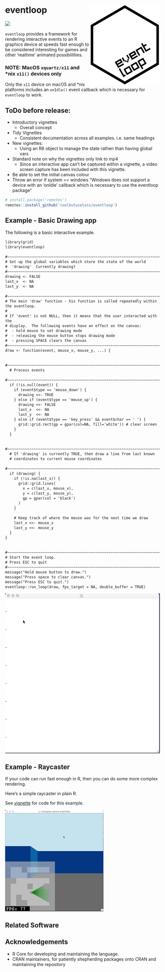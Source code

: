
<!-- README.md is generated from README.Rmd. Please edit that file -->

# eventloop <img src="man/figures/eventloop-logo.png" align="right" width="230"/>

<!-- badges: start -->

![](https://img.shields.io/badge/cool-useless-green.svg)
<!-- badges: end -->

`eventloop` provides a framework for rendering interactive events to an
R graphics device at speeds fast enough to be considered interesting for
games and other ‘realtime’ animated possiblilities.

### NOTE: MacOS `xquartz/x11` and \*nix `x11()` devices only

Only the `x11` device on macOS and \*nix platforms includes an
`onIdle()` event callback which is necessary for `eventloop` to work.

## ToDo before release:

-   Introductory vignettes
    -   Overall concept
-   Tidy Vignettes
    -   Consistent documentation across all examples. i.e. same headings
-   New vignettes:
    -   Using an R6 object to manage the state rathen than having global
        vars
-   Standard note on why the vignettes only link to mp4
    -   Since an interactive app can’t be captured within a vignette, a
        video screen capture has been included with this vignette.
-   Be able to set the initial canvas colour
-   Throw an error if system == windows “Windows does not support a
    device with an ‘onIdle’ callback which is necessary to use the
    eventloop package”

``` r
# install.package('remotes')
remotes::install_github('coolbutuseless/eventloop')
```

## Example - Basic Drawing app

The following is a basic interactive example.

``` eval
library(grid)
library(eventloop)

#~~~~~~~~~~~~~~~~~~~~~~~~~~~~~~~~~~~~~~~~~~~~~~~~~~~~~~~~~~~~~~~~~~~~~~~~~~~~~
# Set up the global variables which store the state of the world
#  'drawing'  Currently drawing?
#~~~~~~~~~~~~~~~~~~~~~~~~~~~~~~~~~~~~~~~~~~~~~~~~~~~~~~~~~~~~~~~~~~~~~~~~~~~~~
drawing <- FALSE
last_x  <- NA
last_y  <- NA

#~~~~~~~~~~~~~~~~~~~~~~~~~~~~~~~~~~~~~~~~~~~~~~~~~~~~~~~~~~~~~~~~~~~~~~~~~~~~~
# The main 'draw' function - his function is called repeatedly within the eventloop.
#
# If 'event' is not NULL, then it means that the user interacted with the
# display.  The following events have an effect on the canvas:
#  - hold mouse to set drawing mode
#  - releasing the mouse button stops drawing mode
#  - pressing SPACE clears the canvas
#~~~~~~~~~~~~~~~~~~~~~~~~~~~~~~~~~~~~~~~~~~~~~~~~~~~~~~~~~~~~~~~~~~~~~~~~~~~~~
draw <- function(event, mouse_x, mouse_y, ...) {
  
  #~~~~~~~~~~~~~~~~~~~~~~~~~~~~~~~~~~~~~~~~~~~~~~~~~~~~~~~~~~~~~~~~~~~~~~~~~~~
  # Process events
  #~~~~~~~~~~~~~~~~~~~~~~~~~~~~~~~~~~~~~~~~~~~~~~~~~~~~~~~~~~~~~~~~~~~~~~~~~~~
  if (!is.null(event)) {
    if (event$type == 'mouse_down') {
      drawing <<- TRUE
    } else if (event$type == 'mouse_up') {
      drawing <<- FALSE
      last_x  <<- NA
      last_y  <<- NA
    } else if (event$type == 'key_press' && event$char == ' ') {
      grid::grid.rect(gp = gpar(col=NA, fill='white')) # clear screen
    }
  }
  
  #~~~~~~~~~~~~~~~~~~~~~~~~~~~~~~~~~~~~~~~~~~~~~~~~~~~~~~~~~~~~~~~~~~~~~~~~~~~
  # If 'drawing' is currently TRUE, then draw a line from last known 
  # coordinates to current mouse coordinates
  #~~~~~~~~~~~~~~~~~~~~~~~~~~~~~~~~~~~~~~~~~~~~~~~~~~~~~~~~~~~~~~~~~~~~~~~~~~~
  if (drawing) {
    if (!is.na(last_x)) {
      grid::grid.lines(
        x = c(last_x, mouse_x),
        y = c(last_y, mouse_y),
        gp = gpar(col = 'black')
      )
    }
    
    # Keep track of where the mouse was for the next time we draw
    last_x <<- mouse_x
    last_y <<- mouse_y
  }
}


#~~~~~~~~~~~~~~~~~~~~~~~~~~~~~~~~~~~~~~~~~~~~~~~~~~~~~~~~~~~~~~~~~~~~~~~~~~~~~
# Start the event loop.  
# Press ESC to quit
#~~~~~~~~~~~~~~~~~~~~~~~~~~~~~~~~~~~~~~~~~~~~~~~~~~~~~~~~~~~~~~~~~~~~~~~~~~~~~
message("Hold mouse button to draw.")
message("Press space to clear canvas.")
message("Press ESC to quit.")
eventloop::run_loop(draw, fps_target = NA, double_buffer = TRUE)
```

<img src="man/figures/hello-r.gif" />

## Example - Raycaster

If your code can run fast enough in R, then you can do some more complex
rendering.

Here’s a simple raycaster in plain R.

See
[vignette](https://coolbutuseless.github.io/package/eventloop/articles/raycaster.html)
for code for this example.

<img src="man/figures/raycaster.gif" />

## Related Software

## Acknowledgements

-   R Core for developing and maintaining the language.
-   CRAN maintainers, for patiently shepherding packages onto CRAN and
    maintaining the repository
